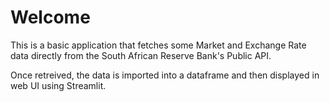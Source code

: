 # Welcome
This is a basic application that fetches some Market and Exchange Rate data directly from the South African Reserve Bank's Public API.

Once retreived, the data is imported into a dataframe and then displayed in web UI using Streamlit.


